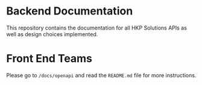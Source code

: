 # Backend Documentation
This repository contains the documentation for all HKP Solutions APIs as well as design choices implemented.

# Front End Teams
Please go to `/docs/openapi` and read the `README.md` file for more instructions.

